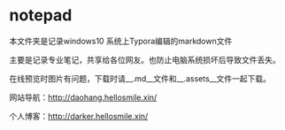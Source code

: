 # notepad

本文件夹是记录windows10 系统上Typora编辑的markdown文件

主要是记录专业笔记，共享给各位网友。也防止电脑系统损坏后导致文件丢失。

在线预览时图片有问题，下载时请__.md__文件和__.assets__文件一起下载。

网站导航：http://daohang.hellosmile.xin/

个人博客：http://darker.hellosmile.xin/
